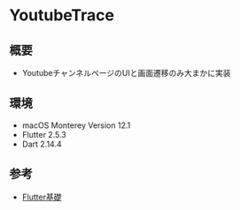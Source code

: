 # YoutubeTrace

## 概要
- YoutubeチャンネルページのUIと画面遷移のみ大まかに実装

## 環境
- macOS Monterey Version 12.1
- Flutter 2.5.3
- Dart 2.14.4

## 参考
- [Flutter基礎](https://www.youtube.com/watch?v=XwV3DhlSHyQ&t=616s)
